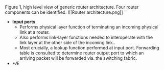 Figure 1, high level view of generic router architecture. Four router components can be identified.
![[Router architecture.png]]

* **Input ports**. 
	* Performs physical layer function of terminating an incoming physical link at a router. 
	* Also performs link-layer functions needed to interoperate with the link layer at the other side of the incoming link..
	* Most crucially, a lookup function performed at input port. Forwarding table is consulted to determine router output port to which an arriving packet will be forwarded via. the switching fabric.
* *Æ
